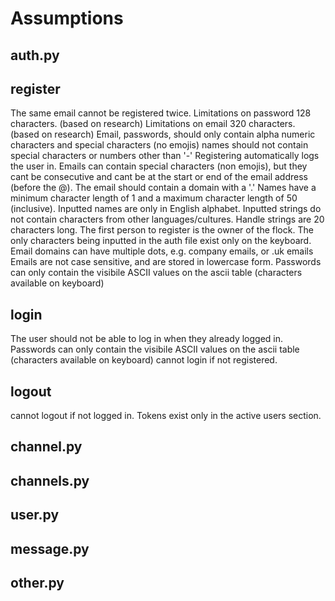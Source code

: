 # Assumptions
## auth.py

## register
The same email cannot be registered twice.
Limitations on password 128 characters. (based on research)
Limitations on email 320 characters. (based on research)
Email, passwords, should only contain alpha numeric characters and special characters (no emojis)
names should not contain special characters or numbers other than '-'
Registering automatically logs the user in.
Emails can contain special characters (non emojis), but they cant be consecutive and cant be at
the start or end of the email address (before the @).
The email should contain a domain with a '.'
Names have a minimum character length of 1 and a maximum character length of 50 (inclusive).
Inputted names are only in English alphabet.
Inputted strings do not contain characters from other languages/cultures.
Handle strings are 20 characters long.
The first person to register is the owner of the flock.
The only characters being inputted in the auth file exist only on the keyboard.
Email domains can have multiple dots, e.g. company emails, or .uk emails
Emails are not case sensitive, and are stored in lowercase form.
Passwords can only contain the visibile ASCII values on the ascii table (characters available on keyboard)
## login
The user should not be able to log in when they already logged in.
Passwords can only contain the visibile ASCII values on the ascii table (characters available on keyboard)
cannot login if not registered.

## logout
cannot logout if not logged in.
Tokens exist only in the active users section.



## channel.py



## channels.py



## user.py



## message.py



## other.py


